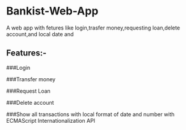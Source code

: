 # Bankist-Web-App

A web app with fetures like login,trasfer money,requesting loan,delete account,and local date and 

## Features:-

###Login

###Transfer money

###Request Loan

###Delete account

###Show all transactions with local format of date and number with  ECMAScript Internationalization API
